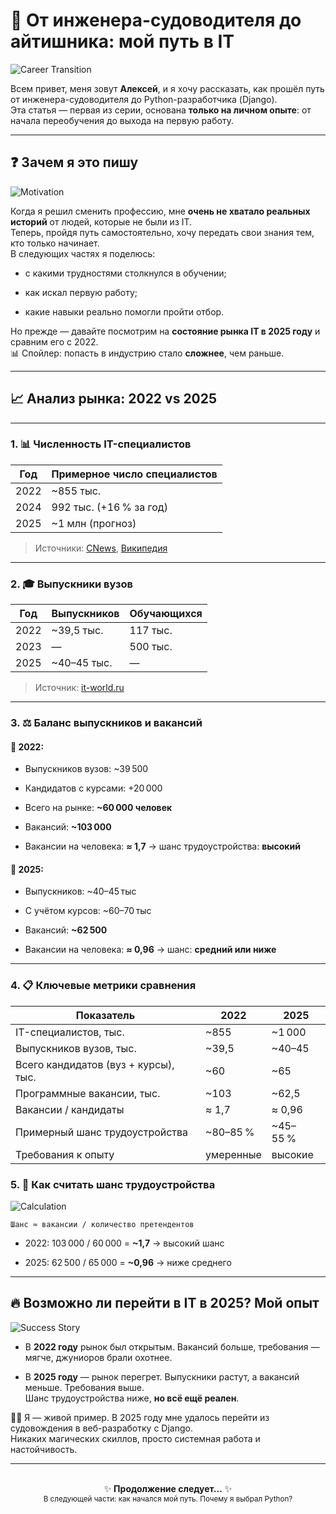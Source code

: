 # 🚢 От инженера-судоводителя до айтишника: мой путь в IT

![Career Transition](https://images.unsplash.com/photo-1454165804606-c3d57bc86b40?w=800)  


Всем привет, меня зовут **Алексей**, и я хочу рассказать, как прошёл путь от инженера-судоводителя до Python-разработчика (Django).  
Эта статья — первая из серии, основана **только на личном опыте**: от начала переобучения до выхода на первую работу.

---

## ❓ Зачем я это пишу

![Motivation](https://images.unsplash.com/photo-1543269664-7eef42226a21?w=600)  


Когда я решил сменить профессию, мне **очень не хватало реальных историй** от людей, которые не были из IT.  
Теперь, пройдя путь самостоятельно, хочу передать свои знания тем, кто только начинает.  
В следующих частях я поделюсь:

- с какими трудностями столкнулся в обучении;
    
- как искал первую работу;
    
- какие навыки реально помогли пройти отбор.
    

Но прежде — давайте посмотрим на **состояние рынка IT в 2025 году** и сравним его с 2022.  
📊 Спойлер: попасть в индустрию стало **сложнее**, чем раньше.

---

## 📈 Анализ рынка: 2022 vs 2025

---

### 1. 📊 Численность IT-специалистов

|Год|Примерное число специалистов|
|---|---|
|2022|~855 тыс.|
|2024|992 тыс. (+16 % за год)|
|2025|~1 млн (прогноз)|
> Источники: [CNews](https://www.cnews.ru/), [Википедия](https://ru.wikipedia.org/)

---

### 2. 🎓 Выпускники вузов

|Год|Выпускников|Обучающихся|
|---|---|---|
|2022|~39,5 тыс.|117 тыс.|
|2023|—|500 тыс.|
|2025|~40–45 тыс.|—|
> Источник: [it-world.ru](https://www.it-world.ru/)

---

### 3. ⚖️ Баланс выпускников и вакансий

#### 📅 2022:

- Выпускников вузов: ~39 500
    
- Кандидатов с курсами: +20 000
    
- Всего на рынке: **~60 000 человек**
    
- Вакансий: **~103 000**
    
- Вакансии на человека: **≈ 1,7** → шанс трудоустройства: **высокий**
    

#### 📅 2025:

- Выпускников: ~40–45 тыс
    
- С учётом курсов: ~60–70 тыс
    
- Вакансий: **~62 500**
    
- Вакансии на человека: **≈ 0,96** → шанс: **средний или ниже**
    

---

### 4. 📋 Ключевые метрики сравнения

| Показатель                           | 2022      | 2025     |
| ------------------------------------ | --------- | -------- |
| IT-специалистов, тыс.                | ~855      | ~1 000   |
| Выпускников вузов, тыс.              | ~39,5     | ~40–45   |
| Всего кандидатов (вуз + курсы), тыс. | ~60       | ~65      |
| Программные вакансии, тыс.           | ~103      | ~62,5    |
| Вакансии / кандидаты                 | ≈ 1,7     | ≈ 0,96   |
| Примерный шанс трудоустройства       | ~80–85 %  | ~45–55 % |
| Требования к опыту                   | умеренные | высокие  |


### 5. 🧮 Как считать шанс трудоустройства

![Calculation](https://images.unsplash.com/photo-1587145820266-a5951ee6f620?w=600)  


`Шанс ≈ вакансии / количество претендентов`

- 2022: 103 000 / 60 000 = **~1,7** → высокий шанс
    
- 2025: 62 500 / 65 000 = **~0,96** → ниже среднего
    

---

## 🔥 Возможно ли перейти в IT в 2025? Мой опыт

![Success Story](https://images.unsplash.com/photo-1551288049-bebda4e38f71?w=800)  


- В **2022 году** рынок был открытым. Вакансий больше, требования — мягче, джуниоров брали охотнее.
    
- В **2025 году** — рынок перегрет. Выпускники растут, а вакансий меньше. Требования выше.  
    Шанс трудоустройства ниже, **но всё ещё реален**.
    

🙋‍♂️ Я — живой пример. В 2025 году мне удалось перейти из судовождения в веб-разработку с Django.  
Никаких магических скиллов, просто системная работа и настойчивость.

---

<p align="center"> <br> ✨ <strong>Продолжение следует…</strong> ✨<br> <sub>В следующей части: как начался мой путь. Почему я выбрал Python?</sub> </p>
